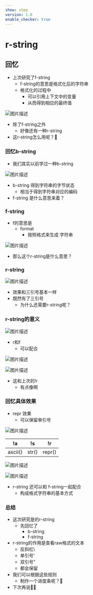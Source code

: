 ```yaml
---
show: step
version: 1.0
enable_checker: true
---
```


# r-string

## 回忆
- 上次研究了f-string
	- f-string的意思是格式化后的字符串
	- 格式化的过程中
		- 可以引用上下文中的变量
		- 从而得到相应的最终值

![图片描述](https://doc.shiyanlou.com/courses/uid1190679-20230217-1676613676557)

- 除了f-string之外
	- 好像还有一种r-string
- 这r-string怎么用呢？🤔

### 回忆b-string

- 我们其实以前学过一种b-string

![图片描述](https://doc.shiyanlou.com/courses/uid1190679-20230217-1676613927796)

- b-string 得到字符串的字节状态
	- 相当于得到字符串对应的编码
- f-string 是什么意思来着？

### f-string

- f的意思是
	- format
		- 按照格式来生成 字符串

![图片描述](https://doc.shiyanlou.com/courses/uid1190679-20230217-1676626473294)

- 那么这个r-string是什么意思？

### r-string

![图片描述](https://doc.shiyanlou.com/courses/uid1190679-20230217-1676628177744)

- 效果和三引号基本一样
- 既然有了三引号
	- 为什么还需要r-string呢？

### r-string的意义

![图片描述](https://doc.shiyanlou.com/courses/uid1190679-20230217-1676613787235)

- r和f
	- 可以配合

![图片描述](https://doc.shiyanlou.com/courses/uid1190679-20230217-1676628534371)

![图片描述](https://doc.shiyanlou.com/courses/uid1190679-20230217-1676629370565)

- 这和上次的!r
	- 有点像啊

### 回忆具体效果

- repr 效果 
	- 可以保留单引号

![图片描述](https://doc.shiyanlou.com/courses/uid1190679-20230217-1676613035896)

| !a | !s | !r |
| --- | --- | --- |
| ascii()| str() | repr() |

![图片描述](https://doc.shiyanlou.com/courses/uid1190679-20230217-1676613106339)

![图片描述](https://doc.shiyanlou.com/courses/uid1190679-20230217-1676598819617)

- r-string 还可以和 f-string一起配合
	- 构成格式字符串的基本方式

### 总结

- 这次研究是的r-string
	- 先回忆了
		- b-string
		- f-string
- r-string的作用是查看raw格式的文本
	- 反斜杠\
	- 单引号'
	- 双引号"
	- 都会保留
- 我们可以根据这些规则
	- 制作一个进度条呢？🤔
- 下次再说👋🏻
